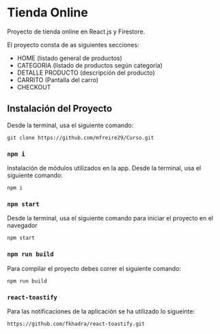 # Tienda Online

Proyecto de tienda online en React.js y Firestore.

El proyecto consta de as siguientes secciones:

- HOME (listado general de productos)
- CATEGORIA (listado de productos según categoría)
- DETALLE PRODUCTO (descripción del producto)
- CARRITO (Pantalla del carro)
- CHECKOUT

## Instalación del Proyecto

Desde la terminal, usa el siguiente comando:

```
git clone https://github.com/mfreire29/Curso.git
```

### `npm i`

Instalación de módulos utilizados en la app.
Desde la terminal, usa el siguiente comando:

```
npm i
```

### `npm start`

Desde la terminal, usa el siguiente comando para iniciar el proyecto en el navegador

```
npm start
```

### `npm run build` 

Para compilar el proyecto debes correr el siguiente comando:

```
npm run build
```

### `react-toastify`

Para las notificaciones de la aplicación se ha utilizado lo sigueinte:

```
https://github.com/fkhadra/react-toastify.git
```